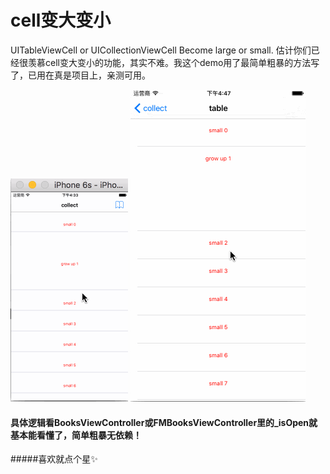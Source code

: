 # cell变大变小

UITableViewCell or UICollectionViewCell Become large or small.
估计你们已经很羡慕cell变大变小的功能，其实不难。我这个demo用了最简单粗暴的方法写了，已用在真是项目上，亲测可用。

![](https://raw.githubusercontent.com/brainHaert/CellChange/master/Untitled111.gif)
![](https://raw.githubusercontent.com/brainHaert/CellChange/master/Untitled222.gif)

#### 具体逻辑看BooksViewController或FMBooksViewController里的_isOpen就基本能看懂了，简单粗暴无依赖！

#####喜欢就点个星✨
